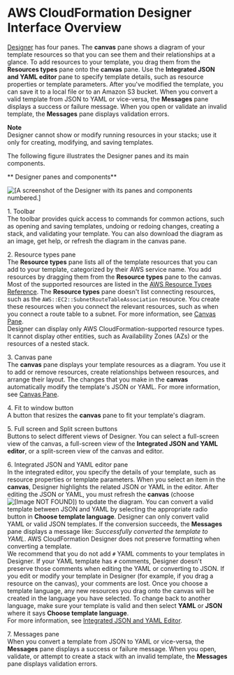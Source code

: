 # AWS CloudFormation Designer Interface Overview<a name="working-with-templates-cfn-designer-overview"></a>

[Designer](https://console.aws.amazon.com/cloudformation/designer) has four panes\. The **canvas** pane shows a diagram of your template resources so that you can see them and their relationships at a glance\. To add resources to your template, you drag them from the **Resources types** pane onto the **canvas** pane\. Use the **Integrated JSON and YAML editor** pane to specify template details, such as resource properties or template parameters\. After you've modified the template, you can save it to a local file or to an Amazon S3 bucket\. When you convert a valid template from JSON to YAML or vice\-versa, the **Messages** pane displays a success or failure message\. When you open or validate an invalid template, the **Messages** pane displays validation errors\.

**Note**  
Designer cannot show or modify running resources in your stacks; use it only for creating, modifying, and saving templates\.

The following figure illustrates the Designer panes and its main components\.

** Designer panes and components**

![\[A screenshot of the Designer with its panes and components numbered.\]](http://docs.aws.amazon.com/AWSCloudFormation/latest/UserGuide/images/designer-overview.png)

1\. Toolbar  
The toolbar provides quick access to commands for common actions, such as opening and saving templates, undoing or redoing changes, creating a stack, and validating your template\. You can also download the diagram as an image, get help, or refresh the diagram in the canvas pane\.

2\. Resource types pane  
The **Resource types** pane lists all of the template resources that you can add to your template, categorized by their AWS service name\. You add resources by dragging them from the **Resource types** pane to the canvas\. Most of the supported resources are listed in the [AWS Resource Types Reference](aws-template-resource-type-ref.md)\. The **Resource types** pane doesn't list connecting resources, such as the `AWS::EC2::SubnetRouteTableAssociation` resource\. You create these resources when you connect the relevant resources, such as when you connect a route table to a subnet\. For more information, see [Canvas Pane](working-with-templates-cfn-designer-canvas-details.md)\.  
Designer can display only AWS CloudFormation\-supported resource types\. It cannot display other entities, such as Availability Zones \(AZs\) or the resources of a nested stack\.

3\. Canvas pane  
The **canvas** pane displays your template resources as a diagram\. You use it to add or remove resources, create relationships between resources, and arrange their layout\. The changes that you make in the **canvas** automatically modify the template's JSON or YAML\. For more information, see [Canvas Pane](working-with-templates-cfn-designer-canvas-details.md)\.

4\. Fit to window button  
A button that resizes the **canvas** pane to fit your template's diagram\.

5\. Full screen and Split screen buttons  
Buttons to select different views of Designer\. You can select a full\-screen view of the canvas, a full\-screen view of the **Integrated JSON and YAML editor**, or a split\-screen view of the canvas and editor\.

6\. Integrated JSON and YAML editor pane  
In the integrated editor, you specify the details of your template, such as resource properties or template parameters\. When you select an item in the **canvas**, Designer highlights the related JSON or YAML in the editor\. After editing the JSON or YAML, you must refresh the **canvas** \(choose ![\[Image NOT FOUND\]](http://docs.aws.amazon.com/AWSCloudFormation/latest/UserGuide/images/designer-refresh.png)\) to update the diagram\. You can convert a valid template between JSON and YAML by selecting the appropriate radio button in **Choose template language**\. Designer can only convert valid YAML or valid JSON templates\. If the conversion succeeds, the **Messages** pane displays a message like: *Successfully converted the template to YAML*\. AWS CloudFormation Designer does not preserve formatting when converting a template\.  
We recommend that you do not add `#` YAML comments to your templates in Designer\. If your YAML template has `#` comments, Designer doesn't preserve those comments when editing the YAML or converting to JSON\. If you edit or modify your template in Designer \(for example, if you drag a resource on the canvas\), your comments are lost\.
Once you choose a template language, any new resources you drag onto the canvas will be created in the language you have selected\. To change back to another language, make sure your template is valid and then select **YAML** or **JSON** where it says **Choose template language**\.  
For more information, see [Integrated JSON and YAML Editor](working-with-templates-cfn-designer-json-editor.md)\.

7\. Messages pane  
When you convert a template from JSON to YAML or vice\-versa, the **Messages** pane displays a success or failure message\. When you open, validate, or attempt to create a stack with an invalid template, the **Messages** pane displays validation errors\.